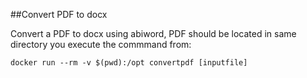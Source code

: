 ##Convert PDF to docx

Convert a PDF to docx using abiword, PDF should be located in same directory you execute the commmand from:

`docker run --rm -v $(pwd):/opt convertpdf [inputfile]`